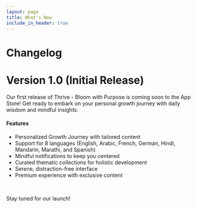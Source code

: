 ```yaml
---
layout: page
title: What's New
include_in_header: true
---
```


# Changelog

# **Version 1.0 (Initial Release)**
Our first release of Thrive - Bloom with Purpose is coming soon to the App Store! Get ready to embark on your personal growth journey with daily wisdom and mindful insights.

#### Features
- Personalized Growth Journey with tailored content
- Support for 8 languages (English, Arabic, French, German, Hindi, Mandarin, Marathi, and Spanish)
- Mindful notifications to keep you centered
- Curated thematic collections for holistic development
- Serene, distraction-free interface
- Premium experience with exclusive content

<br>

Stay tuned for our launch!